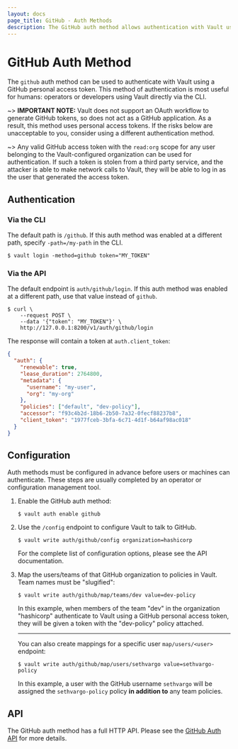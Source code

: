 ```yaml
---
layout: docs
page_title: GitHub - Auth Methods
description: The GitHub auth method allows authentication with Vault using GitHub.
---
```


# GitHub Auth Method

The `github` auth method can be used to authenticate with Vault using a GitHub
personal access token. This method of authentication is most useful for humans:
operators or developers using Vault directly via the CLI.

~> **IMPORTANT NOTE:** Vault does not support an OAuth workflow to generate
GitHub tokens, so does not act as a GitHub application. As a result, this method
uses personal access tokens. If the risks below are unacceptable to you, consider
using a different authentication method.

~> Any valid GitHub access token with the `read:org` scope for any user belonging
to the Vault-configured organization can be used for authentication. If such a
token is stolen from a third party service, and the attacker is able to make
network calls to Vault, they will be able to log in as the user that generated
the access token.

## Authentication

### Via the CLI

The default path is `/github`. If this auth method was enabled at a different
path, specify `-path=/my-path` in the CLI.

```shell-session
$ vault login -method=github token="MY_TOKEN"
```

### Via the API

The default endpoint is `auth/github/login`. If this auth method was enabled
at a different path, use that value instead of `github`.

```shell-session
$ curl \
    --request POST \
    --data '{"token": "MY_TOKEN"}' \
    http://127.0.0.1:8200/v1/auth/github/login
```

The response will contain a token at `auth.client_token`:

```json
{
  "auth": {
    "renewable": true,
    "lease_duration": 2764800,
    "metadata": {
      "username": "my-user",
      "org": "my-org"
    },
    "policies": ["default", "dev-policy"],
    "accessor": "f93c4b2d-18b6-2b50-7a32-0fecf88237b8",
    "client_token": "1977fceb-3bfa-6c71-4d1f-b64af98ac018"
  }
}
```

## Configuration

Auth methods must be configured in advance before users or machines can
authenticate. These steps are usually completed by an operator or configuration
management tool.

1. Enable the GitHub auth method:

   ```text
   $ vault auth enable github
   ```

1. Use the `/config` endpoint to configure Vault to talk to GitHub.

   ```text
   $ vault write auth/github/config organization=hashicorp
   ```

   For the complete list of configuration options, please see the API
   documentation.

1. Map the users/teams of that GitHub organization to policies in Vault. Team
   names must be "slugified":

   ```text
   $ vault write auth/github/map/teams/dev value=dev-policy
   ```

   In this example, when members of the team "dev" in the organization
   "hashicorp" authenticate to Vault using a GitHub personal access token, they
   will be given a token with the "dev-policy" policy attached.

   ***

   You can also create mappings for a specific user `map/users/<user>`
   endpoint:

   ```text
   $ vault write auth/github/map/users/sethvargo value=sethvargo-policy
   ```

   In this example, a user with the GitHub username `sethvargo` will be
   assigned the `sethvargo-policy` policy **in addition to** any team policies.

## API

The GitHub auth method has a full HTTP API. Please see the
[GitHub Auth API](/api-docs/auth/github) for more
details.
